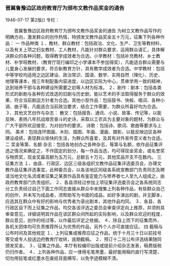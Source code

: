 ### 晋冀鲁豫边区政府教育厅为颁布文教作品奖金的通告

1946-07-17
第2版()
专栏：

　　晋冀鲁豫边区政府教育厅为颁布文教作品奖金的通告
    为树立文教作品写作的明确方向，激发群众的创作热情，特颁发文教作品奖金五十万元，征集下列各种作品：
    一  作品种类
    １、教材、群众教材：包括政治、文化、生产、卫生等教材料，以及有关上项之妇女教材、工人教材，凡能针对群众要求，运用群众语汇，具体解决群众的各种问题，取得教学成效者为合选。小学教材：包括补充教材、乡土教材、补学班教材，（教育厅现行编印之小学课本不参加得奖），凡能适合群众需要与儿童身心发展的要求，符合新教育方针，具有教学成效者为合选。中学教材：包括中等学校均适用之边区建设、政治常识、国语、数学、实用自然（理化）、历史、地理等课本，按三年制配备内容进度，以边区实际为中心，贯串学用一致的精神，达到培养干部与各种建设所需要之初等人材为标准。
    ２、剧作：剧本：包括各类形式的新剧与各种形式改造的旧剧与历史剧，能以艺术的手法取得服务于群众的效果，符合当前剧运方针者为合选。其他小型作品：包括鼓书、快板、唱词、各种小调、曲子等，凡能适合当前政治要求，结合工作需要，为群众所喜好均为合选。
    ３、其他文艺创作与杂志：
    散文：包括报告、通讯、小说、故事、传记等，以能反映、表扬八年抗战艰苦奋斗的史诗，采取以工农兵为主要对象的题材，为群众与广大干部所欢迎接受，为对创作的要求。
    诗歌：包括诗、歌词、歌曲等要求与上同。
    美术：包括连环图画、木刻、插图、年画、漫画、摄影，以能反映边区各种建设成绩，表现群众愉快的生活，为群众所喜爱，及其有对外宣传意义者为合适。
    二  奖金等第、名额
    杂志：包括各地创办之各种杂志，等第与名额，依作品征集评选之情况来确定之，不作固定的划分，每一作品当选，均可得现金奖金，或名誉奖与物质奖，现金奖最高额为五万元，总额五十万元，其他奖品开支不在数内。
    三  征集方法
    １、由县、行政区、边区三级各组织文教作品征集评选委员会，办理文教作品征集评选事宜，此种委员会，以各该地区同级各系统宣教部门负责同志及聘请当地文化名流或者征集之某类作品具有鉴定能力与修养者七人至九人组成之，由政府教育部门负责组织。
    ２、各县须经过参加上项征集评选委员会之各系统同志分工负责经过自己下面工作同志直接从群众中来搜集上列各种作品，有些群众自己的创作，并未写为成品者，须帮助写为书面的成品，如好多演出的剧，并无脚本，应选其在群众中有好的影响与优秀者为录出剧本，其他作品均同。
    ３、各县、各行政区自下而上征集之作品，均交各该评选之委员会审查评定向上推荐，并须附具审查意见，详细说明其作品在该区群众间所起的实际影响，以及群众欢迎的程度，群众意见，创作的经过等，以作最后评定之依据。
    ４、除自上而下的征集而外，各机关团体均可负责推荐所认为优秀的作品，另外个人亦可直接应征。
    四  截稿与公布时间及其他规定
    １、上列征集或推荐应征之作品，统于十月三十日以前挂号寄交或专人投送边府教育厅收转，逾期截稿。
    ２、预订十二月公布评选结果随同颁发奖金。
    ３、征集之作品，本厅有权编印出版或提前介绍杂志发表，稿费版税仍归作者。
    ４、上列各种作品，应一律用毛笔黑墨，最好能用稿约直行写清楚，切勿用铅笔或红墨水在废纸背面横写，以免字迹模糊不清。
